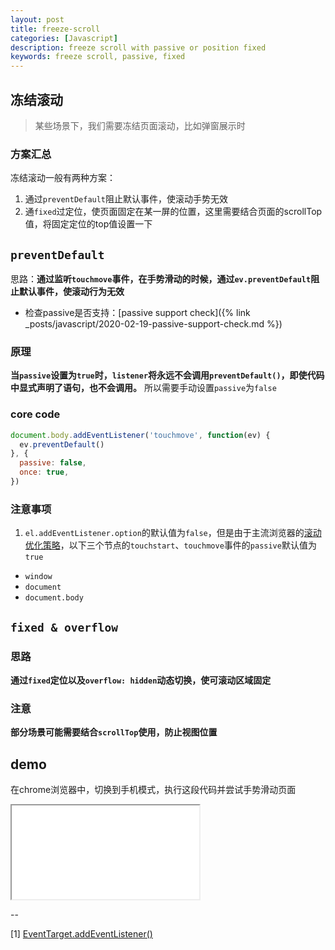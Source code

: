 ```yaml
---
layout: post
title: freeze-scroll
categories: [Javascript]
description: freeze scroll with passive or position fixed
keywords: freeze scroll, passive, fixed
---
```


## 冻结滚动

> 某些场景下，我们需要冻结页面滚动，比如弹窗展示时

### 方案汇总

冻结滚动一般有两种方案：

1. 通过`preventDefault`阻止默认事件，使滚动手势无效
2. 通`fixed`过定位，使页面固定在某一屏的位置，这里需要结合页面的scrollTop值，将固定定位的top值设置一下

## `preventDefault`

思路：**通过监听`touchmove`事件，在手势滑动的时候，通过`ev.preventDefault`阻止默认事件，使滚动行为无效**

* 检查passive是否支持：[passive support check]({% link _posts/javascript/2020-02-19-passive-support-check.md %})

### 原理

**当`passive`设置为`true`时，`listener`将永远不会调用`preventDefault()`，即使代码中显式声明了语句，也不会调用。**
所以需要手动设置`passive`为`false`

### core code

```javascript
document.body.addEventListener('touchmove', function(ev) {
  ev.preventDefault()
}, {
  passive: false,
  once: true,
})
```

### 注意事项

1. `el.addEventListener.option`的默认值为`false`，但是由于主流浏览器的[滚动优化策略](https://developer.mozilla.org/zh-CN/docs/Web/API/EventTarget/addEventListener#%E4%BD%BF%E7%94%A8_passive_%E6%94%B9%E5%96%84%E7%9A%84%E6%BB%9A%E5%B1%8F%E6%80%A7%E8%83%BD)，以下三个节点的`touchstart`、`touchmove`事件的`passive`默认值为`true`

* `window`
* `document`
* `document.body`

## `fixed & overflow`

### 思路

**通过`fixed`定位以及`overflow: hidden`动态切换，使可滚动区域固定**

### 注意

**部分场景可能需要结合`scrollTop`使用，防止视图位置**
## demo

在chrome浏览器中，切换到手机模式，执行这段代码并尝试手势滑动页面

<iframe name="codemirror" font-size="14" src="{{ site.url }}/public/vue3-case/index.html#/freeze-scroll">
</iframe>

--

[1] [EventTarget.addEventListener()](https://developer.mozilla.org/zh-CN/docs/Web/API/EventTarget/addEventListener)